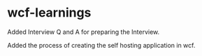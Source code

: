 # wcf-learnings

Added Interview Q and A for preparing the Interview.

Added the process of creating the self hosting application in wcf.
